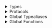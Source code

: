<details>
<summary>Types</summary>

  - [AppListItemEntity](/AppListItemEntity)
  - [AppListItemEntity.AppListItemType](/AppListItemEntity.AppListItemType)
  - [AppListItemService](/AppListItemService)
  - [ArAdapter](/ArAdapter)
  - [ArHelpMessageType](/ArHelpMessageType)
  - [AssignedMaterialEntity](/AssignedMaterialEntity)
  - [AuthService](/AuthService)
  - [CanvasAdapter](/CanvasAdapter)
  - [CanvasSettingsType](/CanvasSettingsType)
  - [CatalogAwareEntity](/CatalogAwareEntity)
  - [CatalogEntity](/CatalogEntity)
  - [CatalogService](/CatalogService)
  - [CombinationEntity](/CombinationEntity)
  - [CombinationItemEntity](/CombinationItemEntity)
  - [CompanyEntity](/CompanyEntity)
  - [CompanyEntity.WatermarkPosition](/CompanyEntity.WatermarkPosition)
  - [CompanyService](/CompanyService)
  - [ComponentEntity](/ComponentEntity)
  - [ComponentService](/ComponentService)
  - [ConceptEntity](/ConceptEntity)
  - [ConceptItemEntity](/ConceptItemEntity)
  - [ConceptService](/ConceptService)
  - [ConfigWiseSDK](/ConfigWiseSDK)
  - [CoreDataService](/CoreDataService)
  - [DownloadingService](/DownloadingService)
  - [EmbeddedEntity](/EmbeddedEntity)
  - [FileSizeEntity](/FileSizeEntity)
  - [ImagesEntity](/ImagesEntity)
  - [ImagesFrame360Entity](/ImagesFrame360Entity)
  - [ImagesFrameEntity](/ImagesFrameEntity)
  - [MaterialEntity](/MaterialEntity)
  - [MaterialService](/MaterialService)
  - [ModelHighlightingMode](/ModelHighlightingMode)
  - [ModelLoaderService](/ModelLoaderService)
  - [ModelMeasuringUnitEntity](/ModelMeasuringUnitEntity)
  - [ModelMeasuringUnitService](/ModelMeasuringUnitService)
  - [ModelNode](/ModelNode)
  - [NodeToTagEntity](/NodeToTagEntity)
  - [OrderService](/OrderService)
  - [ProgressStatus](/ProgressStatus)
  - [RoleEntity](/RoleEntity)
  - [RoleEntity.SupportedRole](/RoleEntity.SupportedRole)
  - [SceneEntity](/SceneEntity)
  - [SceneEnvironment](/SceneEnvironment)
  - [SceneService](/SceneService)
  - [ScnMaterialPropertiesEntity](/ScnMaterialPropertiesEntity)
  - [ScnMaterialPropertyEntity](/ScnMaterialPropertyEntity)
  - [SdkInitializeOption](/SdkInitializeOption)
  - [SdkVariant](/SdkVariant)
  - [SnappingAreaEntity](/SnappingAreaEntity)
  - [SnappingNode](/SnappingNode)
  - [TagToMaterialsEntity](/TagToMaterialsEntity)
  - [UnsupportedAppVersionEntity](/UnsupportedAppVersionEntity)
  - [UserEntity](/UserEntity)

</details>

<details>
<summary>Protocols</summary>

  - [AdapterManagementDelegate](/AdapterManagementDelegate)
  - [ArManagementDelegate](/ArManagementDelegate)
  - [CanvasManagementDelegate](/CanvasManagementDelegate)
  - [DaoAwareService](/DaoAwareService)

</details>

<details>
<summary>Global Typealiases</summary>

  - [NodeNameOrNodeId](/NodeNameOrNodeId)
  - [ProgressBlock](/ProgressBlock)
  - [ProgressNotificationData](/ProgressNotificationData)

</details>

<details>
<summary>Global Functions</summary>

  - [postComponentProgressNotification(id:message:status:completed:)](/postComponentProgressNotification\(id:message:status:completed:\))
  - [postMaterialProgressNotification(id:message:status:completed:)](/postMaterialProgressNotification\(id:message:status:completed:\))
  - [postSceneProgressNotification(id:message:status:completed:)](/postSceneProgressNotification\(id:message:status:completed:\))

</details>
